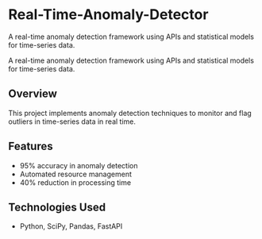 # Real-Time-Anomaly-Detector
A real-time anomaly detection framework using APIs and statistical models for time-series data.  

A real-time anomaly detection framework using APIs and statistical models for time-series data.  

## Overview
This project implements anomaly detection techniques to monitor and flag outliers in time-series data in real time.

## Features
- 95% accuracy in anomaly detection
- Automated resource management
- 40% reduction in processing time

## Technologies Used
- Python, SciPy, Pandas, FastAPI

